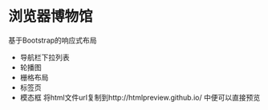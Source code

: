# 浏览器博物馆  
基于Bootstrap的响应式布局  
* 导航栏下拉列表
* 轮播图
* 栅格布局
* 标签页
* 模态框
将html文件url复制到http://htmlpreview.github.io/ 中便可以直接预览
